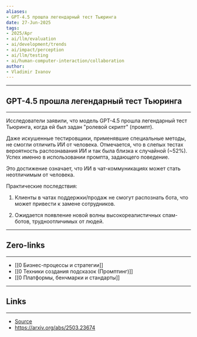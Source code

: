 ```yaml
---
aliases: 
- GPT-4.5 прошла легендарный тест Тьюринга 
date: 27-Jun-2025
tags:
- 2025/Apr
- ai/llm/evaluation
- ai/development/trends
- ai/impact/perception
- ai/llm/testing
- ai/human-computer-interaction/collaboration
author:
- Vladimir Ivanov
---
```

-----
##  GPT-4.5 прошла легендарный тест Тьюринга 
-----
Исследователи заявили, что модель GPT-4.5 прошла легендарный тест Тьюринга, когда ей был задан "ролевой скрипт" (промпт).

Даже искушенные тестировщики, применявшие специальные методы, не смогли отличить ИИ от человека. Отмечается, что в слепых тестах вероятность распознавания ИИ и так была близка к случайной (~52%). Успех именно в использовании промпта, задающего поведение.

Это достижение означает, что ИИ в чат-коммуникациях может стать неотличимым от человека.

Практические последствия:

1. Клиенты в чатах поддержки/продаж не смогут распознать бота, что может привести к замене сотрудников.
    
2. Ожидается появление новой волны высокореалистичных спам-ботов, трудноотличимых от людей.

---
## Zero-links
---
- [[0 Бизнес-процессы и стратегии]]
- [[0 Техники создания подсказок (Промптинг)]]
- [[0 Платформы, бенчмарки и стандарты]]

---
## Links
---
- [Source](https://t.me/c/1467914348/61021)
- https://arxiv.org/abs/2503.23674